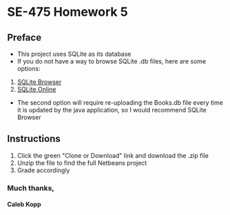 # SE-475 Homework 5

## Preface
- This project uses SQLite as its database
 - If you do not have a way to browse SQLite .db files, here are some options:
 1. [SQLite Browser](https://sqlitebrowser.org/dl/)
 2. [SQLite Online](https://sqliteonline.com/)
 - The second option will require re-uploading the Books.db file every time it is updated by the java application, so I would recommend SQLite Browser
## Instructions
1. Click the green "Clone or Download" link and download the .zip file
2. Unzip the file to find the full Netbeans project
3. Grade accordingly

### Much thanks,
#### Caleb Kopp
